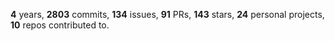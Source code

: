 **4** years, **2803** commits, **134** issues, **91** PRs, **143** stars, **24** personal projects, **10** repos contributed to.
